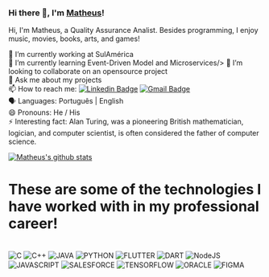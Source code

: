 ### Hi there 👋, I'm [Matheus](https://www.linkedin.com/in/matheus-d-santos/)! 

Hi, I'm Matheus, a Quality Assurance Analist. Besides programming, I enjoy music, movies, books, arts, and games!

🔭 I’m currently working at SulAmérica <br/>
🌱 I’m currently learning Event-Driven Model and Microservices/>
👯 I’m looking to collaborate on an opensource project <br/>
💬 Ask me about my projects <br/>
📫 How to reach me: [![Linkedin Badge](https://img.shields.io/badge/-MatheusdosSantos-blue?style=flat-square&logo=Linkedin&logoColor=white&link=https://www.linkedin.com/in/matheus-d-santos/)](https://www.linkedin.com/in/matheus-d-santos/)
[![Gmail Badge](https://img.shields.io/badge/-matheus.dso1996@gmail.com-c14438?style=flat-square&logo=Gmail&logoColor=white&link=mailto:matheus.dso1996@gmail.com)](mailto:matheus.dso1996@gmail.com)<br/>
:speaking_head: Languages: Português | English <br/>
😄 Pronouns: He / His <br/>
⚡ Interesting fact: Alan Turing, was a pioneering British mathematician, logician, and computer scientist, is often considered the father of computer science.

[![Matheus's github stats](https://github-readme-stats.vercel.app/api?username=matdsant&include_all_commits=true&count_private=true&show_icons=true&theme=default)](https://github.com/matdsant/github-readme-stats)


</div>

# These are some of the technologies I have worked with in my professional career!

<div style="display: inline_block"><br/>
    <img align="center" alt="C" src="https://img.shields.io/badge/C-00599C?style=for-the-badge&logo=c&logoColor=white" />
    <img align="center" alt="C++" src="https://img.shields.io/badge/C%2B%2B-00599C?style=for-the-badge&logo=c%2B%2B&logoColor=white" />
    <img align="center" alt="JAVA" src="https://img.shields.io/badge/Java-ED8B00?style=for-the-badge&logo=openjdk&logoColor=white" />
    <img align="center" alt="PYTHON" src="https://img.shields.io/badge/Python-14354C?style=for-the-badge&logo=python&logoColor=white" />
    <img align="center" alt="FLUTTER" src="https://img.shields.io/badge/Flutter-02569B?style=for-the-badge&logo=flutter&logoColor=white" />
    <img align="center" alt="DART" src="https://img.shields.io/badge/Dart-0175C2?style=for-the-badge&logo=dart&logoColor=white" />
    <img align="center" alt="NodeJS" src="https://img.shields.io/badge/Node.js-43853D?style=for-the-badge&logo=node.js&logoColor=white" />
    <img align="center" alt="JAVASCRIPT" src="https://img.shields.io/badge/JavaScript-F7DF1E?style=for-the-badge&logo=javascript&logoColor=black" />
    <img align="center" alt="SALESFORCE" src="https://img.shields.io/badge/Salesforce-00A1E0?style=for-the-badge&logo=Salesforce&logoColor=white" />
    <img align="center" alt="TENSORFLOW" src="https://img.shields.io/badge/TensorFlow-FF6F00?style=for-the-badge&logo=tensorflow&logoColor=white" />
    <img align="center" alt="ORACLE" src="https://img.shields.io/badge/Oracle-F80000?style=for-the-badge&logo=Oracle&logoColor=white" />
    <img align="center" alt="FIGMA" src="https://img.shields.io/badge/Figma-F24E1E?style=for-the-badge&logo=figma&logoColor=white" />
</div>
